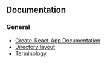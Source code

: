 ## Documentation

### General

- [Create-React-App Documentation](./docs/create-react-app.md)
- [Directory layout](./docs/directory-layout.md)
- [Terminology](./docs/terminology.md)